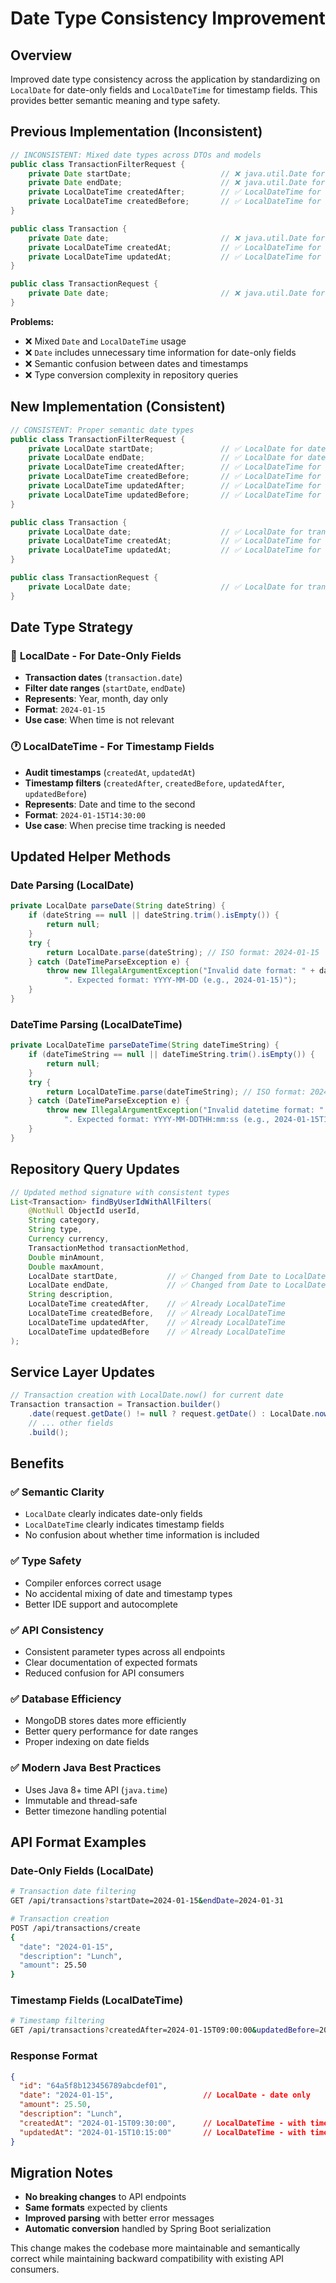 # Date Type Consistency Improvement

## Overview
Improved date type consistency across the application by standardizing on `LocalDate` for date-only fields and `LocalDateTime` for timestamp fields. This provides better semantic meaning and type safety.

## Previous Implementation (Inconsistent)
```java
// INCONSISTENT: Mixed date types across DTOs and models
public class TransactionFilterRequest {
    private Date startDate;                    // ❌ java.util.Date for date-only
    private Date endDate;                      // ❌ java.util.Date for date-only
    private LocalDateTime createdAfter;        // ✅ LocalDateTime for timestamp
    private LocalDateTime createdBefore;       // ✅ LocalDateTime for timestamp
}

public class Transaction {
    private Date date;                         // ❌ java.util.Date for transaction date
    private LocalDateTime createdAt;           // ✅ LocalDateTime for timestamp
    private LocalDateTime updatedAt;           // ✅ LocalDateTime for timestamp
}

public class TransactionRequest {
    private Date date;                         // ❌ java.util.Date for transaction date
}
```

**Problems:**
- ❌ Mixed `Date` and `LocalDateTime` usage
- ❌ `Date` includes unnecessary time information for date-only fields
- ❌ Semantic confusion between dates and timestamps
- ❌ Type conversion complexity in repository queries

## New Implementation (Consistent)
```java
// CONSISTENT: Proper semantic date types
public class TransactionFilterRequest {
    private LocalDate startDate;               // ✅ LocalDate for date-only
    private LocalDate endDate;                 // ✅ LocalDate for date-only  
    private LocalDateTime createdAfter;        // ✅ LocalDateTime for timestamp
    private LocalDateTime createdBefore;       // ✅ LocalDateTime for timestamp
    private LocalDateTime updatedAfter;        // ✅ LocalDateTime for timestamp
    private LocalDateTime updatedBefore;       // ✅ LocalDateTime for timestamp
}

public class Transaction {
    private LocalDate date;                    // ✅ LocalDate for transaction date
    private LocalDateTime createdAt;           // ✅ LocalDateTime for created timestamp
    private LocalDateTime updatedAt;           // ✅ LocalDateTime for updated timestamp
}

public class TransactionRequest {
    private LocalDate date;                    // ✅ LocalDate for transaction date
}
```

## Date Type Strategy

### 📅 **LocalDate** - For Date-Only Fields
- **Transaction dates** (`transaction.date`)
- **Filter date ranges** (`startDate`, `endDate`)
- **Represents**: Year, month, day only
- **Format**: `2024-01-15`
- **Use case**: When time is not relevant

### 🕐 **LocalDateTime** - For Timestamp Fields  
- **Audit timestamps** (`createdAt`, `updatedAt`)
- **Timestamp filters** (`createdAfter`, `createdBefore`, `updatedAfter`, `updatedBefore`)
- **Represents**: Date and time to the second
- **Format**: `2024-01-15T14:30:00`
- **Use case**: When precise time tracking is needed

## Updated Helper Methods

### Date Parsing (LocalDate)
```java
private LocalDate parseDate(String dateString) {
    if (dateString == null || dateString.trim().isEmpty()) {
        return null;
    }
    try {
        return LocalDate.parse(dateString); // ISO format: 2024-01-15
    } catch (DateTimeParseException e) {
        throw new IllegalArgumentException("Invalid date format: " + dateString + 
            ". Expected format: YYYY-MM-DD (e.g., 2024-01-15)");
    }
}
```

### DateTime Parsing (LocalDateTime)
```java
private LocalDateTime parseDateTime(String dateTimeString) {
    if (dateTimeString == null || dateTimeString.trim().isEmpty()) {
        return null;
    }
    try {
        return LocalDateTime.parse(dateTimeString); // ISO format: 2024-01-15T14:30:00
    } catch (DateTimeParseException e) {
        throw new IllegalArgumentException("Invalid datetime format: " + dateTimeString + 
            ". Expected format: YYYY-MM-DDTHH:mm:ss (e.g., 2024-01-15T14:30:00)");
    }
}
```

## Repository Query Updates
```java
// Updated method signature with consistent types
List<Transaction> findByUserIdWithAllFilters(
    @NotNull ObjectId userId,
    String category,
    String type,
    Currency currency,
    TransactionMethod transactionMethod,
    Double minAmount,
    Double maxAmount,
    LocalDate startDate,           // ✅ Changed from Date to LocalDate
    LocalDate endDate,             // ✅ Changed from Date to LocalDate
    String description,
    LocalDateTime createdAfter,    // ✅ Already LocalDateTime
    LocalDateTime createdBefore,   // ✅ Already LocalDateTime
    LocalDateTime updatedAfter,    // ✅ Already LocalDateTime
    LocalDateTime updatedBefore    // ✅ Already LocalDateTime
);
```

## Service Layer Updates
```java
// Transaction creation with LocalDate.now() for current date
Transaction transaction = Transaction.builder()
    .date(request.getDate() != null ? request.getDate() : LocalDate.now()) // ✅ LocalDate.now()
    // ... other fields
    .build();
```

## Benefits

### ✅ **Semantic Clarity**
- `LocalDate` clearly indicates date-only fields
- `LocalDateTime` clearly indicates timestamp fields
- No confusion about whether time information is included

### ✅ **Type Safety**
- Compiler enforces correct usage
- No accidental mixing of date and timestamp types
- Better IDE support and autocomplete

### ✅ **API Consistency**
- Consistent parameter types across all endpoints
- Clear documentation of expected formats
- Reduced confusion for API consumers

### ✅ **Database Efficiency**
- MongoDB stores dates more efficiently
- Better query performance for date ranges
- Proper indexing on date fields

### ✅ **Modern Java Best Practices**
- Uses Java 8+ time API (`java.time`)
- Immutable and thread-safe
- Better timezone handling potential

## API Format Examples

### Date-Only Fields (LocalDate)
```bash
# Transaction date filtering
GET /api/transactions?startDate=2024-01-15&endDate=2024-01-31

# Transaction creation
POST /api/transactions/create
{
  "date": "2024-01-15",
  "description": "Lunch",
  "amount": 25.50
}
```

### Timestamp Fields (LocalDateTime)  
```bash
# Timestamp filtering
GET /api/transactions?createdAfter=2024-01-15T09:00:00&updatedBefore=2024-01-15T17:00:00
```

### Response Format
```json
{
  "id": "64a5f8b123456789abcdef01",
  "date": "2024-01-15",                    // LocalDate - date only
  "amount": 25.50,
  "description": "Lunch",
  "createdAt": "2024-01-15T09:30:00",      // LocalDateTime - with time
  "updatedAt": "2024-01-15T10:15:00"       // LocalDateTime - with time
}
```

## Migration Notes
- **No breaking changes** to API endpoints
- **Same formats** expected by clients
- **Improved parsing** with better error messages
- **Automatic conversion** handled by Spring Boot serialization

This change makes the codebase more maintainable and semantically correct while maintaining backward compatibility with existing API consumers.
